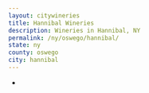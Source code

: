 ```yaml
---
layout: citywineries
title: Hannibal Wineries
description: Wineries in Hannibal, NY
permalink: /ny/oswego/hannibal/
state: ny
county: oswego
city: hannibal
---
```

-
